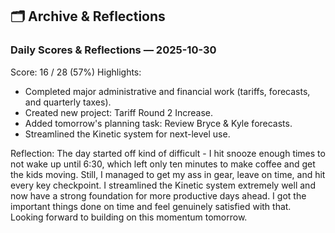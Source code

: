 ## 🗂️ Archive & Reflections


### Daily Scores & Reflections — 2025-10-30


Score: 16 / 28 (57%)
Highlights:
- Completed major administrative and financial work (tariffs, forecasts, and quarterly taxes).
- Created new project: Tariff Round 2 Increase.
- Added tomorrow's planning task: Review Bryce & Kyle forecasts.
- Streamlined the Kinetic system for next-level use.

Reflection:
The day started off kind of difficult - I hit snooze enough times to not wake up until 6:30, which left only ten minutes to make coffee and get the kids moving. Still, I managed to get my ass in gear, leave on time, and hit every key checkpoint. I streamlined the Kinetic system extremely well and now have a strong foundation for more productive days ahead. I got the important things done on time and feel genuinely satisfied with that. Looking forward to building on this momentum tomorrow.
